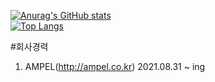 [![Anurag's GitHub stats](https://github-readme-stats.vercel.app/api?username=heum-ji)](https://github.com/heum-ji/github-readme-stats)  
[![Top Langs](https://github-readme-stats.vercel.app/api/top-langs/?username=heum-ji&layout=compact)](https://github.com/heum-ji/github-readme-stats)  

#회사경력
1. AMPEL(http://ampel.co.kr) 2021.08.31 ~ ing
